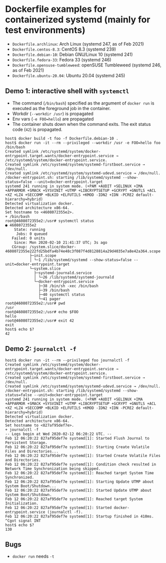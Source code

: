 # Dockerfile examples for containerized systemd (mainly for test environments)

* `Dockerfile.archlinux`: Arch Linux (systemd 247, as of Feb 2021)
* `Dockerfile.centos-8.3`: CentOS 8.3 (systemd 239)
* `Dockerfile.debian-10`: Debian GNU/Linux 10 (systemd 241)
* `Dockerfile.fedora-33`: Fedora 33 (systemd 246)
* `Dockerfile.opensuse-tumbleweed`: openSUSE Tumbleweed (systemd 246, as of Feb 2021)
* `Dockerfile.ubuntu-20.04`: Ubuntu 20.04 (systemd 245)

## Demo 1: interactive shell with `systemctl`

* The command (`/bin/bash`) specified as the argument of `docker run` is executed as the foreground job in the container.
* Workdir (`--workdir /usr`) is propagated
* Env vars (`-e FOO=hello`) are propagated
* The container shuts down when the command exits. The exit status code (`42`) is propagated.

```console
host$ docker build -t foo -f Dockerfile.debian-10 .
host$ docker run -it --rm --privileged --workdir /usr -e FOO=hello foo /bin/bash
Created symlink /etc/systemd/system/docker-entrypoint.target.wants/docker-entrypoint.service → /etc/systemd/system/docker-entrypoint.service.
Created symlink /etc/systemd/system/systemd-firstboot.service → /dev/null.
Created symlink /etc/systemd/system/systemd-udevd.service → /dev/null.
/docker-entrypoint.sh: starting /lib/systemd/systemd --show-status=false --unit=docker-entrypoint.target
systemd 241 running in system mode. (+PAM +AUDIT +SELINUX +IMA +APPARMOR +SMACK +SYSVINIT +UTMP +LIBCRYPTSETUP +GCRYPT +GNUTLS +ACL +XZ +LZ4 +SECCOMP +BLKID +ELFUTILS +KMOD -IDN2 +IDN -PCRE2 default-hierarchy=hybrid)
Detected virtualization docker.
Detected architecture x86-64.
Set hostname to <4608072355e2>.
+ /bin/bash
root@4608072355e2:/usr# systemctl status
● 4608072355e2
    State: running
     Jobs: 0 queued
   Failed: 0 units
    Since: Mon 2020-02-10 21:41:37 UTC; 3s ago
   CGroup: /system.slice/docker-4608072355e222fd25bdfa4b74e48c3f087f4d8128814a29d4035e7a8e42a364.scope
           ├─init.scope
           │ └─1 /lib/systemd/systemd --show-status=false --unit=docker-entrypoint.target
           └─system.slice
             ├─systemd-journald.service
             │ └─26 /lib/systemd/systemd-journald
             └─docker-entrypoint.service
               ├─38 /bin/sh -xec /bin/bash
               ├─39 /bin/bash
               ├─40 systemctl status
               └─41 pager
root@4608072355e2:/usr# pwd
/usr
root@4608072355e2:/usr# echo $FOO
hello
root@4608072355e2:/usr# exit 42
exit
host$ echo $?
42
```

## Demo 2: `journalctl -f`

```console
host$ docker run -it --rm --privileged foo journalctl -f
Created symlink /etc/systemd/system/docker-entrypoint.target.wants/docker-entrypoint.service → /etc/systemd/system/docker-entrypoint.service.
Created symlink /etc/systemd/system/systemd-firstboot.service → /dev/null.
Created symlink /etc/systemd/system/systemd-udevd.service → /dev/null.
/docker-entrypoint.sh: starting /lib/systemd/systemd --show-status=false --unit=docker-entrypoint.target
systemd 241 running in system mode. (+PAM +AUDIT +SELINUX +IMA +APPARMOR +SMACK +SYSVINIT +UTMP +LIBCRYPTSETUP +GCRYPT +GNUTLS +ACL +XZ +LZ4 +SECCOMP +BLKID +ELFUTILS +KMOD -IDN2 +IDN -PCRE2 default-hierarchy=hybrid)
Detected virtualization docker.
Detected architecture x86-64.
Set hostname to <827af95def7e>.
+ journalctl -f
-- Logs begin at Wed 2020-02-12 06:20:22 UTC. --
Feb 12 06:20:22 827af95def7e systemd[1]: Started Flush Journal to Persistent Storage.
Feb 12 06:20:22 827af95def7e systemd[1]: Starting Create Volatile Files and Directories...
Feb 12 06:20:22 827af95def7e systemd[1]: Started Create Volatile Files and Directories.
Feb 12 06:20:22 827af95def7e systemd[1]: Condition check resulted in Network Time Synchronization being skipped.
Feb 12 06:20:22 827af95def7e systemd[1]: Reached target System Time Synchronized.
Feb 12 06:20:22 827af95def7e systemd[1]: Starting Update UTMP about System Boot/Shutdown...
Feb 12 06:20:22 827af95def7e systemd[1]: Started Update UTMP about System Boot/Shutdown.
Feb 12 06:20:22 827af95def7e systemd[1]: Reached target System Initialization.
Feb 12 06:20:22 827af95def7e systemd[1]: Started docker-entrypoint.service (journalctl -f).
Feb 12 06:20:22 827af95def7e systemd[1]: Startup finished in 410ms.
^Cgot signal INT
host$ echo $?
130
```

## Bugs
* `docker run` needs `-t`
